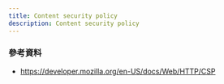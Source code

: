 ```yaml
---
title: Content security policy
description: Content security policy
---
```


### 參考資料
- https://developer.mozilla.org/en-US/docs/Web/HTTP/CSP